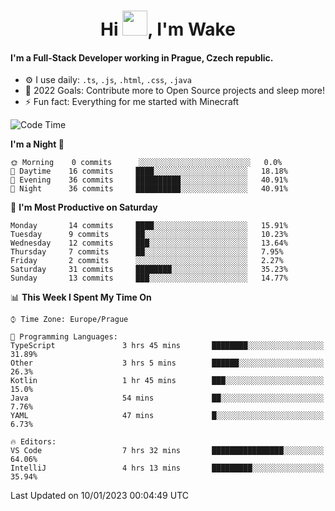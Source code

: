<h1 align="center">Hi <img src="https://raw.githubusercontent.com/MrWakeCZ/MrWakeCZ/master/Hi.gif" width="40px" />, I'm Wake</h1>

#### I'm a Full-Stack Developer working in Prague, Czech republic.
- ⚙️ I use daily: `.ts`, `.js`, `.html`, `.css`, `.java`
- 🥅 2022 Goals: Contribute more to Open Source projects and sleep more!
- ⚡ Fun fact: Everything for me started with Minecraft

<!--START_SECTION:waka-->
![Code Time](http://img.shields.io/badge/Code%20Time-2%2C888%20hrs%2010%20mins-blue)

**I'm a Night 🦉** 

```text
🌞 Morning    0 commits      ░░░░░░░░░░░░░░░░░░░░░░░░░   0.0% 
🌆 Daytime    16 commits     ████░░░░░░░░░░░░░░░░░░░░░   18.18% 
🌃 Evening    36 commits     ██████████░░░░░░░░░░░░░░░   40.91% 
🌙 Night      36 commits     ██████████░░░░░░░░░░░░░░░   40.91%

```
📅 **I'm Most Productive on Saturday** 

```text
Monday       14 commits     ████░░░░░░░░░░░░░░░░░░░░░   15.91% 
Tuesday      9 commits      ██░░░░░░░░░░░░░░░░░░░░░░░   10.23% 
Wednesday    12 commits     ███░░░░░░░░░░░░░░░░░░░░░░   13.64% 
Thursday     7 commits      ██░░░░░░░░░░░░░░░░░░░░░░░   7.95% 
Friday       2 commits      ░░░░░░░░░░░░░░░░░░░░░░░░░   2.27% 
Saturday     31 commits     ████████░░░░░░░░░░░░░░░░░   35.23% 
Sunday       13 commits     ███░░░░░░░░░░░░░░░░░░░░░░   14.77%

```


📊 **This Week I Spent My Time On** 

```text
⌚︎ Time Zone: Europe/Prague

💬 Programming Languages: 
TypeScript               3 hrs 45 mins       ████████░░░░░░░░░░░░░░░░░   31.89% 
Other                    3 hrs 5 mins        ██████░░░░░░░░░░░░░░░░░░░   26.3% 
Kotlin                   1 hr 45 mins        ███░░░░░░░░░░░░░░░░░░░░░░   15.0% 
Java                     54 mins             ██░░░░░░░░░░░░░░░░░░░░░░░   7.76% 
YAML                     47 mins             █░░░░░░░░░░░░░░░░░░░░░░░░   6.73%

🔥 Editors: 
VS Code                  7 hrs 32 mins       ████████████████░░░░░░░░░   64.06% 
IntelliJ                 4 hrs 13 mins       █████████░░░░░░░░░░░░░░░░   35.94%

```


 Last Updated on 10/01/2023 00:04:49 UTC
<!--END_SECTION:waka-->
